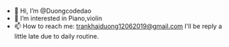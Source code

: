 - 👋 Hi, I’m @Duongcodedao
- 👀 I’m interested in Piano,violin
- 📫 How to reach me: trankhaiduong12062019@gmail.com
  I'll be reply a little late due to daily routine.
<!---
Duongcodedao/Duongcodedao is a ✨ special ✨ repository because its `README.md` (this file) appears on your GitHub profile.
You can click the Preview link to take a look at your changes.
--->
